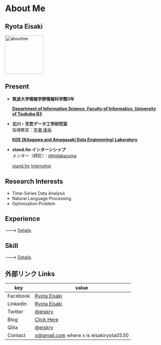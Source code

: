# About Me

## Ryota Eisaki

<img width="127" alt="aboutme" src="https://user-images.githubusercontent.com/39875637/97383894-f75ae600-1911-11eb-852e-b3016eb7349a.jpeg">


## Present

- **筑波大学情報学群情報科学類3年**  

  [**Department of Information Science, Faculty of Informatics, University of Tsukuba B3**
](https://www.coins.tsukuba.ac.jp)

- **北川・天笠データ工学研究室**  
指導教官：[早瀬 康裕](http://www.kde.cs.tsukuba.ac.jp/~hayase/index.html)

  [**KDE (Kitagawa and Amagasaki Data Engineering) Laboratory**](http://kde.cs.tsukuba.ac.jp/) 

- **stand.fm インターンシップ**  
メンター（師匠）：[@hidakazuma](https://twitter.com/hidakazuma)

  [stand.fm](https://corp.stand.fm) [ Internship](https://herp.careers/v1/standfm/BraKuoBEMzlw)　

## Research Interests

- Time-Series Data Analysis
- Natural Language Processing 
- Optimization Problem



## Experience
---> [Details](https://github.com/RyotaEisaki/about_me/blob/master/Career.md)




## Skill

---> [Details](https://github.com/RyotaEisaki/about_me/blob/master/Skills.md)


## 外部リンク Links
|key|value|
|---|---|
|Facebook|[Ryota Eisaki](https://www.facebook.com/ryotaeisaki)|
|LinkedIn|[Ryota Eisaki](https://www.linkedin.com/in/eisakiryota)|
|Twitter|[@eiskry](https://twitter.com/eiskry)|
|Blog|[Click Here](https://rethink-multimedia.com)|
|Qiita|[@eiskry](https://qiita.com/eiskry)|
|Contact| x@gmail.com where x is eisakiryota0530|

